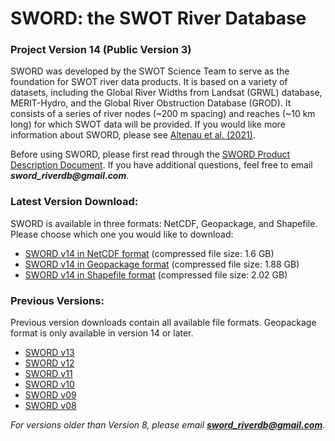 # SWORD: the SWOT River Database

### Project Version 14 (Public Version 3)

SWORD was developed by the SWOT Science Team to serve as the foundation for SWOT river data products. It is based on a variety of datasets, including the Global River Widths from Landsat (GRWL) database, MERIT-Hydro, and the Global River Obstruction Database (GROD). It consists of a series of river nodes (~200 m spacing) and reaches (~10 km long) for which SWOT data will be provided. If you would like more information about SWORD, please see [Altenau et al. (2021)](https://agupubs.onlinelibrary.wiley.com/doi/abs/10.1029/2021WR030054).

Before using SWORD, please first read through the [SWORD Product Description Document](http://gaia.geosci.unc.edu/SWORD/SWORD_ProductDescription_v14.pdf). If you have additional questions, feel free to email **_sword_riverdb@gmail.com_**.

### Latest Version Download:

SWORD is available in three formats: NetCDF, Geopackage, and Shapefile. Please choose which one you would like to download:
- [SWORD v14 in NetCDF format](http://gaia.geosci.unc.edu/SWORD/SWORD_v14_nc.zip) (compressed file size: 1.6 GB)
- [SWORD v14 in Geopackage format](http://gaia.geosci.unc.edu/SWORD/SWORD_v14_gpkg.zip) (compressed file size: 1.88 GB)
- [SWORD v14 in Shapefile format](http://gaia.geosci.unc.edu/SWORD/SWORD_v14_shp.zip) (compressed file size: 2.02 GB)

### Previous Versions:

Previous version downloads contain all available file formats. Geopackage format is only available in version 14 or later. 
- [SWORD v13](http://gaia.geosci.unc.edu/SWORD/SWORD_v13.zip)
- [SWORD v12](http://gaia.geosci.unc.edu/SWORD/SWORD_v12.zip)
- [SWORD v11](http://gaia.geosci.unc.edu/SWORD/SWORD_v11.zip)
- [SWORD v10](http://gaia.geosci.unc.edu/SWORD/SWORD_v10.zip)
- [SWORD v09](http://gaia.geosci.unc.edu/SWORD/SWORD_v09.zip)
- [SWORD v08](http://gaia.geosci.unc.edu/SWORD/SWORD_v08.zip)

_For versions older than Version 8, please email **sword_riverdb@gmail.com**._